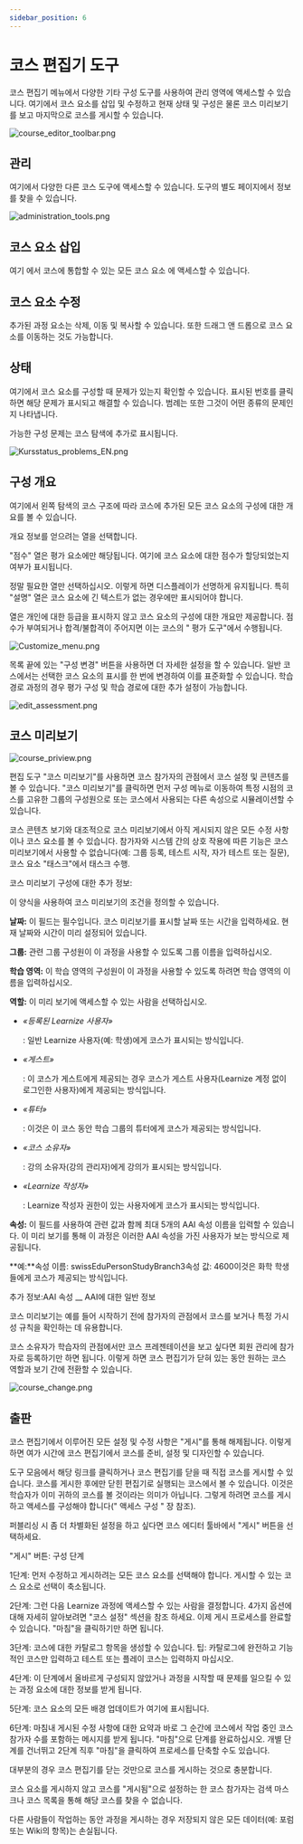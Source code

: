 ```yaml
---
sidebar_position: 6
---
```


# 코스 편집기 도구

코스 편집기 메뉴에서 다양한 기타 구성 도구를 사용하여 관리 영역에 액세스할 수 있습니다. 여기에서 코스 요소를 삽입 및 수정하고 현재 상태 및 구성은 물론 코스 미리보기를 보고 마지막으로 코스를 게시할 수 있습니다.

![course_editor_toolbar.png](/img/course_create/course_editor_toolbar.png)

## 관리

여기에서 다양한 다른 코스 도구에 액세스할 수 있습니다. 도구의 별도 페이지에서 정보를 찾을 수 있습니다.

![administration_tools.png](/img/course_create/administration_tools.png)

## 코스 요소 삽입

여기 에서 코스에 통합할 수 있는 모든 코스 요소 에 액세스할 수 있습니다.

## 코스 요소 수정

추가된 과정 요소는 삭제, 이동 및 복사할 수 있습니다. 또한 드래그 앤 드롭으로 코스 요소를 이동하는 것도 가능합니다.

## 상태

여기에서 코스 요소를 구성할 때 문제가 있는지 확인할 수 있습니다. 표시된 번호를 클릭하면 해당 문제가 표시되고 해결할 수 있습니다. 범례는 또한 그것이 어떤 종류의 문제인지 나타냅니다.

가능한 구성 문제는 코스 탐색에 추가로 표시됩니다.

![Kursstatus_problems_EN.png](/img/course_create/Kursstatus_problems_EN.png)

## 구성 개요

여기에서 왼쪽 탐색의 코스 구조에 따라 코스에 추가된 모든 코스 요소의 구성에 대한 개요를 볼 수 있습니다.

개요 정보를 얻으려는 열을 선택합니다.

"점수" 열은 평가 요소에만 해당됩니다. 여기에 코스 요소에 대한 점수가 할당되었는지 여부가 표시됩니다.

정말 필요한 열만 선택하십시오. 이렇게 하면 디스플레이가 선명하게 유지됩니다. 특히 "설명" 열은 코스 요소에 긴 텍스트가 없는 경우에만 표시되어야 합니다.

열은 개인에 대한 등급을 표시하지 않고 코스 요소의 구성에 대한 개요만 제공합니다. 점수가 부여되거나 합격/불합격이 주어지면 이는 코스의 " 평가 도구"에서 수행됩니다.


![Customize_menu.png](/img/course_create/Customize_menu.png)


목록 끝에 있는 "구성 변경" 버튼을 사용하면 더 자세한 설정을 할 수 있습니다. 일반 코스에서는 선택한 코스 요소의 표시를 한 번에 변경하여 이를 표준화할 수 있습니다. 학습 경로 과정의 경우 평가 구성 및 학습 경로에 대한 추가 설정이 가능합니다.

![edit_assessment.png](/img/course_create/edit_assessment.png)

## 코스 미리보기

![course_priview.png](/img/course_create/course_priview.png)

편집 도구 "코스 미리보기"를 사용하면 코스 참가자의 관점에서 코스 설정 및 콘텐츠를 볼 수 있습니다. "코스 미리보기"를 클릭하면 먼저 구성 메뉴로 이동하여 특정 시점의 코스를 고유한 그룹의 구성원으로 또는 코스에서 사용되는 다른 속성으로 시뮬레이션할 수 있습니다.

코스 콘텐츠 보기와 대조적으로 코스 미리보기에서 아직 게시되지 않은 모든 수정 사항이나 코스 요소를 볼 수 있습니다. 참가자와 시스템 간의 상호 작용에 따른 기능은 코스 미리보기에서 사용할 수 없습니다(예: 그룹 등록, 테스트 시작, 자가 테스트 또는 질문), 코스 요소 "태스크"에서 태스크 수행.

코스 미리보기 구성에 대한 추가 정보:

이 양식을 사용하여 코스 미리보기의 조건을 정의할 수 있습니다.

**날짜:** 이 필드는 필수입니다. 코스 미리보기를 표시할 날짜 또는 시간을 입력하세요. 현재 날짜와 시간이 미리 설정되어 있습니다.

**그룹:** 관련 그룹 구성원이 이 과정을 사용할 수 있도록 그룹 이름을 입력하십시오.

**학습 영역:** 이 학습 영역의 구성원이 이 과정을 사용할 수 있도록 하려면 학습 영역의 이름을 입력하십시오.

**역할:** 이 미리 보기에 액세스할 수 있는 사람을 선택하십시오.

- *«등록된 Learnize 사용자»*
    
    : 일반 Learnize 사용자(예: 학생)에게 코스가 표시되는 방식입니다.
    
- *«게스트»*
    
    : 이 코스가 게스트에게 제공되는 경우 코스가 게스트 사용자(Learnize 계정 없이 로그인한 사용자)에게 제공되는 방식입니다.
    
- *«튜터»*
    
    : 이것은 이 코스 동안 학습 그룹의 튜터에게 코스가 제공되는 방식입니다.
    
- *«코스 소유자»*
    
    : 강의 소유자(강의 관리자)에게 강의가 표시되는 방식입니다.
    
- *«Learnize 작성자»*
    
    : Learnize 작성자 권한이 있는 사용자에게 코스가 표시되는 방식입니다.
    

**속성:** 이 필드를 사용하여 관련 값과 함께 최대 5개의 AAI 속성 이름을 입력할 수 있습니다. 이 미리 보기를 통해 이 과정은 이러한 AAI 속성을 가진 사용자가 보는 방식으로 제공됩니다.

**예:**속성 이름: swissEduPersonStudyBranch3속성 값: 4600이것은 화학 학생들에게 코스가 제공되는 방식입니다.

추가 정보:AAI 속성 __ AAI에 대한 일반 정보

코스 미리보기는 예를 들어 시작하기 전에 참가자의 관점에서 코스를 보거나 특정 가시성 규칙을 확인하는 데 유용합니다.

코스 소유자가 학습자의 관점에서만 코스 프레젠테이션을 보고 싶다면 회원 관리에 참가자로 등록하기만 하면 됩니다. 이렇게 하면 코스 편집기가 닫혀 있는 동안 원하는 코스 역할과 보기 간에 전환할 수 있습니다.

![course_change.png](/img/course_create/course_change.png)

## 출판

코스 편집기에서 이루어진 모든 설정 및 수정 사항은 "게시"를 통해 해제됩니다. 이렇게 하면 여가 시간에 코스 편집기에서 코스를 준비, 설정 및 디자인할 수 있습니다.

도구 모음에서 해당 링크를 클릭하거나 코스 편집기를 닫을 때 직접 코스를 게시할 수 있습니다. 코스를 게시한 후에만 닫힌 편집기로 실행되는 코스에서 볼 수 있습니다. 이것은 학습자가 이미 귀하의 코스를 볼 것이라는 의미가 아닙니다. 그렇게 하려면 코스를 게시하고 액세스를 구성해야 합니다(" 액세스 구성 " 장 참조).

퍼블리싱 시 좀 더 차별화된 설정을 하고 싶다면 코스 에디터 툴바에서 "게시" 버튼을 선택하세요.

"게시" 버튼: 구성 단계

1단계: 먼저 수정하고 게시하려는 모든 코스 요소를 선택해야 합니다. 게시할 수 있는 코스 요소로 선택이 축소됩니다.

2단계: 그런 다음 Learnize 과정에 액세스할 수 있는 사람을 결정합니다. 4가지 옵션에 대해 자세히 알아보려면 "코스 설정" 섹션을 참조 하세요. 이제 게시 프로세스를 완료할 수 있습니다. "마침"을 클릭하기만 하면 됩니다.

3단계: 코스에 대한 카탈로그 항목을 생성할 수 있습니다. 팁: 카탈로그에 완전하고 기능적인 코스만 입력하고 테스트 또는 플레이 코스는 입력하지 마십시오.

4단계: 이 단계에서 올바르게 구성되지 않았거나 과정을 시작할 때 문제를 일으킬 수 있는 과정 요소에 대한 정보를 받게 됩니다.

5단계: 코스 요소의 모든 배경 업데이트가 여기에 표시됩니다.

6단계: 마침내 게시된 수정 사항에 대한 요약과 바로 그 순간에 코스에서 작업 중인 코스 참가자 수를 포함하는 메시지를 받게 됩니다. "마침"으로 단계를 완료하십시오. 개별 단계를 건너뛰고 2단계 직후 "마침"을 클릭하여 프로세스를 단축할 수도 있습니다.

대부분의 경우 코스 편집기를 닫는 것만으로 코스를 게시하는 것으로 충분합니다.

코스 요소를 게시하지 않고 코스를 "게시됨"으로 설정하는 한 코스 참가자는 검색 마스크나 코스 목록을 통해 해당 코스를 찾을 수 없습니다.

다른 사람들이 작업하는 동안 과정을 게시하는 경우 저장되지 않은 모든 데이터(예: 포럼 또는 Wiki의 항목)는 손실됩니다.